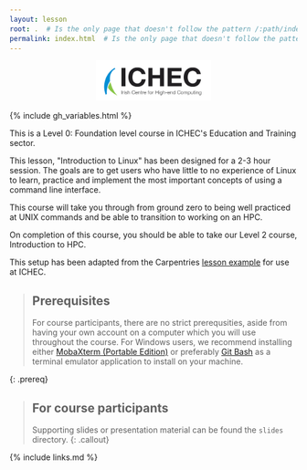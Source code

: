 ```yaml
---
layout: lesson
root: .  # Is the only page that doesn't follow the pattern /:path/index.html
permalink: index.html  # Is the only page that doesn't follow the pattern /:path/index.html
---
```


<p align="center"><img src="fig/ICHEC_Logo.jpg" width="40%"/></p>

{% include gh_variables.html %}

This is a Level 0: Foundation level course in ICHEC's Education and Training sector.

This lesson, "Introduction to Linux" has been designed for a 2-3 hour session. The goals are to get users who have 
little to no experience of Linux to learn, practice and implement the most important concepts of using a command
line interface.

This course will take you through from ground zero to being well practiced at UNIX commands and be able to transition
to working on an HPC.

On completion of this course, you should be able to take our Level 2 course, Introduction to HPC.

This setup has been adapted from the Carpentries [lesson example](https://carpentries.github.io/lesson-example/)
for use at ICHEC. 

> ## Prerequisites
>
> For course participants, there are no strict prerequsities, aside from having your own account on a computer which
> you will use throughout the course. For Windows users, we recommend installing either 
> [MobaXterm (Portable Edition)](https://mobaxterm.mobatek.net/download-home-edition.html) or preferably
> [Git Bash](https://git-scm.com/download/win) as a terminal emulator application to install on your machine.
>
{: .prereq}

> ## For course participants
>
> Supporting slides or presentation material can be found the `slides` directory.
{: .callout}

{% include links.md %}

